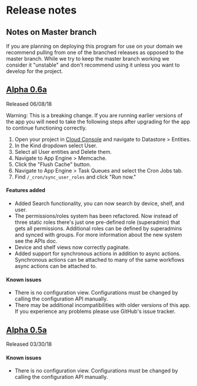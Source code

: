 # Release notes




## Notes on Master branch
If you are planning on deploying this program for use on your domain we
recommend pulling from one of the branched releases as opposed to the master
branch. While we try to keep the master branch working we consider it
"unstable" and don't recommend using it unless you want to develop for the
project.

## [Alpha 0.6a](https://github.com/google/loaner/tree/Alpha-(0.6))
Released 06/08/18

Warning: This is a breaking change. If you are running earlier versions of the
app you will need to take the following steps after upgrading for the app to
continue functioning correctly.

1. Open your project in [Cloud Console](http://console.cloud.google.com) and
navigate to Datastore > Entities.
1. In the Kind dropdown select User.
1. Select all User entities and Delete them.
1. Navigate to App Engine > Memcache.
1. Click the "Flush Cache" button.
1. Navigate to App Engine > Task Queues and select the Cron Jobs tab.
1. Find `/_cron/sync_user_roles` and click "Run now."

#### Features added
* Added Search functionality, you can now search by device, shelf, and user.
* The permissions/roles system has been refactored. Now instead of three static
  roles there's just one pre-defined role (superadmin) that gets all
  permissions. Additional roles can be defined by superadmins and synced with
  groups. For more information about the new system see the APIs doc.
* Device and shelf views now correctly paginate.
* Added support for synchronous actions in addition to async actions.
  Synchronous actions can be attached to many of the same workflows async
  actions can be attached to.

#### Known issues
* There is no configuration view. Configurations must be changed by calling
  the configuration API manually.
* There may be additional incompatibilities with older versions of this app. If
  you experience any problems please use GitHub's issue tracker.


## [Alpha 0.5a](https://github.com/google/loaner/tree/Alpha-(0.5))
Released 03/30/18

#### Known issues
* There is no configuration view. Configurations must be changed by calling
  the configuration API manually.
